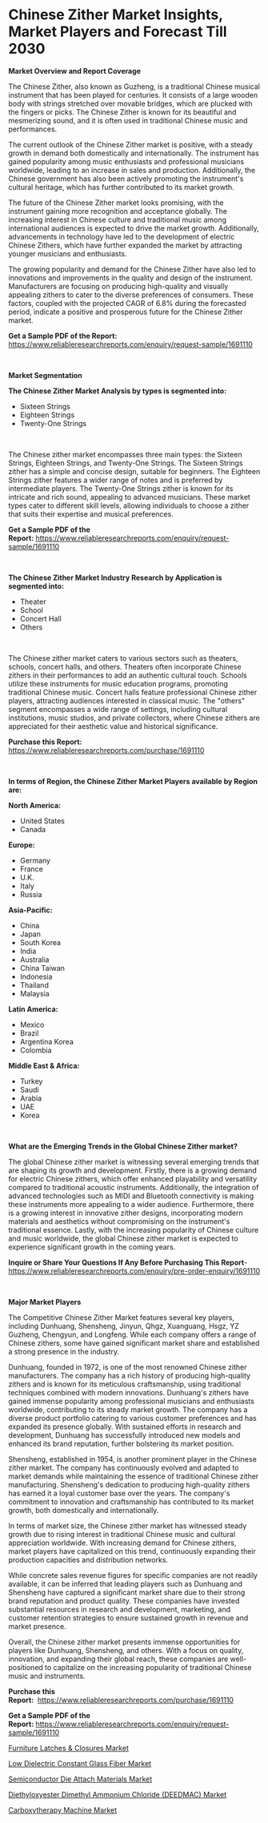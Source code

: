 <p><h1>Chinese Zither Market Insights, Market Players and Forecast Till 2030</h1></p><p><strong>Market Overview and Report Coverage</strong></p>
<p><p>The Chinese Zither, also known as Guzheng, is a traditional Chinese musical instrument that has been played for centuries. It consists of a large wooden body with strings stretched over movable bridges, which are plucked with the fingers or picks. The Chinese Zither is known for its beautiful and mesmerizing sound, and it is often used in traditional Chinese music and performances.</p><p>The current outlook of the Chinese Zither market is positive, with a steady growth in demand both domestically and internationally. The instrument has gained popularity among music enthusiasts and professional musicians worldwide, leading to an increase in sales and production. Additionally, the Chinese government has also been actively promoting the instrument's cultural heritage, which has further contributed to its market growth.</p><p>The future of the Chinese Zither market looks promising, with the instrument gaining more recognition and acceptance globally. The increasing interest in Chinese culture and traditional music among international audiences is expected to drive the market growth. Additionally, advancements in technology have led to the development of electric Chinese Zithers, which have further expanded the market by attracting younger musicians and enthusiasts.</p><p>The growing popularity and demand for the Chinese Zither have also led to innovations and improvements in the quality and design of the instrument. Manufacturers are focusing on producing high-quality and visually appealing zithers to cater to the diverse preferences of consumers. These factors, coupled with the projected CAGR of 6.8% during the forecasted period, indicate a positive and prosperous future for the Chinese Zither market.</p></p>
<p><strong>Get a Sample PDF of the Report:</strong> <a href="https://www.reliableresearchreports.com/enquiry/request-sample/1691110">https://www.reliableresearchreports.com/enquiry/request-sample/1691110</a></p>
<p>&nbsp;</p>
<p><strong>Market Segmentation</strong></p>
<p><strong>The Chinese Zither Market Analysis by types is segmented into:</strong></p>
<p><ul><li>Sixteen Strings</li><li>Eighteen Strings</li><li>Twenty-One Strings</li></ul></p>
<p>&nbsp;</p>
<p><p>The Chinese zither market encompasses three main types: the Sixteen Strings, Eighteen Strings, and Twenty-One Strings. The Sixteen Strings zither has a simple and concise design, suitable for beginners. The Eighteen Strings zither features a wider range of notes and is preferred by intermediate players. The Twenty-One Strings zither is known for its intricate and rich sound, appealing to advanced musicians. These market types cater to different skill levels, allowing individuals to choose a zither that suits their expertise and musical preferences.</p></p>
<p><strong>Get a Sample PDF of the Report:</strong>&nbsp;<a href="https://www.reliableresearchreports.com/enquiry/request-sample/1691110">https://www.reliableresearchreports.com/enquiry/request-sample/1691110</a></p>
<p>&nbsp;</p>
<p><strong>The Chinese Zither Market Industry Research by Application is segmented into:</strong></p>
<p><ul><li>Theater</li><li>School</li><li>Concert Hall</li><li>Others</li></ul></p>
<p>&nbsp;</p>
<p><p>The Chinese zither market caters to various sectors such as theaters, schools, concert halls, and others. Theaters often incorporate Chinese zithers in their performances to add an authentic cultural touch. Schools utilize these instruments for music education programs, promoting traditional Chinese music. Concert halls feature professional Chinese zither players, attracting audiences interested in classical music. The "others" segment encompasses a wide range of settings, including cultural institutions, music studios, and private collectors, where Chinese zithers are appreciated for their aesthetic value and historical significance.</p></p>
<p><strong>Purchase this Report:</strong>&nbsp; <a href="https://www.reliableresearchreports.com/purchase/1691110">https://www.reliableresearchreports.com/purchase/1691110</a></p>
<p>&nbsp;</p>
<p><strong>In terms of Region, the Chinese Zither Market Players available by Region are:</strong></p>
<p>
    <p> <strong> North America: </strong>
        <ul>
            <li>United States</li>
            <li>Canada</li>
        </ul>
        </p> 
    <p> <strong> Europe: </strong>
        <ul>
            <li>Germany</li>
            <li>France</li>
            <li>U.K.</li>
            <li>Italy</li>
            <li>Russia</li>
        </ul>
        </p> 
    <p> <strong> Asia-Pacific: </strong>
        <ul>
            <li>China</li>
            <li>Japan</li>
            <li>South Korea</li>
            <li>India</li>
            <li>Australia</li>
            <li>China Taiwan</li>
            <li>Indonesia</li>
            <li>Thailand</li>
            <li>Malaysia</li>
        </ul>
        </p> 
    <p> <strong> Latin America: </strong>
        <ul>
            <li>Mexico</li>
            <li>Brazil</li>
            <li>Argentina Korea</li>
            <li>Colombia</li>
        </ul>
        </p> 
    <p> <strong> Middle East & Africa: </strong>
        <ul>
            <li>Turkey</li>
            <li>Saudi</li>
            <li>Arabia</li>
            <li>UAE</li>
            <li>Korea</li>
        </ul>
    </p>
    </p>
<p>&nbsp;</p>
<p><strong>What are the Emerging Trends in the Global Chinese Zither market?</strong></p>
<p><p>The global Chinese zither market is witnessing several emerging trends that are shaping its growth and development. Firstly, there is a growing demand for electric Chinese zithers, which offer enhanced playability and versatility compared to traditional acoustic instruments. Additionally, the integration of advanced technologies such as MIDI and Bluetooth connectivity is making these instruments more appealing to a wider audience. Furthermore, there is a growing interest in innovative zither designs, incorporating modern materials and aesthetics without compromising on the instrument's traditional essence. Lastly, with the increasing popularity of Chinese culture and music worldwide, the global Chinese zither market is expected to experience significant growth in the coming years.</p></p>
<p><strong>Inquire or Share Your Questions If Any Before Purchasing This Report</strong>- <a href="https://www.reliableresearchreports.com/enquiry/pre-order-enquiry/1691110">https://www.reliableresearchreports.com/enquiry/pre-order-enquiry/1691110</a></p>
<p>&nbsp;</p>
<p><strong>Major Market Players</strong></p>
<p><p>The Competitive Chinese Zither Market features several key players, including Dunhuang, Shensheng, Jinyun, Qhgz, Xuanguang, Hsgz, YZ Guzheng, Chengyun, and Longfeng. While each company offers a range of Chinese zithers, some have gained significant market share and established a strong presence in the industry.</p><p>Dunhuang, founded in 1972, is one of the most renowned Chinese zither manufacturers. The company has a rich history of producing high-quality zithers and is known for its meticulous craftsmanship, using traditional techniques combined with modern innovations. Dunhuang's zithers have gained immense popularity among professional musicians and enthusiasts worldwide, contributing to its steady market growth. The company has a diverse product portfolio catering to various customer preferences and has expanded its presence globally. With sustained efforts in research and development, Dunhuang has successfully introduced new models and enhanced its brand reputation, further bolstering its market position.</p><p>Shensheng, established in 1954, is another prominent player in the Chinese zither market. The company has continuously evolved and adapted to market demands while maintaining the essence of traditional Chinese zither manufacturing. Shensheng's dedication to producing high-quality zithers has earned it a loyal customer base over the years. The company's commitment to innovation and craftsmanship has contributed to its market growth, both domestically and internationally.</p><p>In terms of market size, the Chinese zither market has witnessed steady growth due to rising interest in traditional Chinese music and cultural appreciation worldwide. With increasing demand for Chinese zithers, market players have capitalized on this trend, continuously expanding their production capacities and distribution networks.</p><p>While concrete sales revenue figures for specific companies are not readily available, it can be inferred that leading players such as Dunhuang and Shensheng have captured a significant market share due to their strong brand reputation and product quality. These companies have invested substantial resources in research and development, marketing, and customer retention strategies to ensure sustained growth in revenue and market presence.</p><p>Overall, the Chinese zither market presents immense opportunities for players like Dunhuang, Shensheng, and others. With a focus on quality, innovation, and expanding their global reach, these companies are well-positioned to capitalize on the increasing popularity of traditional Chinese music and instruments.</p></p>
<p><strong>Purchase this Report:</strong>&nbsp;&nbsp;<a href="https://www.reliableresearchreports.com/purchase/1691110">https://www.reliableresearchreports.com/purchase/1691110</a></p>
<p></p>
<p><strong>Get a Sample PDF of the Report:</strong>&nbsp;<a href="https://www.reliableresearchreports.com/enquiry/request-sample/1691110">https://www.reliableresearchreports.com/enquiry/request-sample/1691110</a></p>
<p><p><a href="https://github.com/abdelrhmankishk22/Market-Research-Report-List-1/blob/main/furniture-latches-closures-market.md">Furniture Latches & Closures Market</a></p><p><a href="https://www.linkedin.com/pulse/low-dielectric-constant-glass-fiber-market-research-report-n8ooc/">Low Dielectric Constant Glass Fiber Market</a></p><p><a href="https://www.linkedin.com/pulse/semiconductor-die-attach-materials-market-size-share-8f9de/">Semiconductor Die Attach Materials Market</a></p><p><a href="https://medium.com/@azadyoi012547/decoding-diethyloxyester-dimethyl-ammonium-chloride-deedmac-market-metrics-market-share-trends-24183bc2469a">Diethyloxyester Dimethyl Ammonium Chloride (DEEDMAC) Market</a></p><p><a href="https://github.com/mahnoor2003/Market-Research-Report-List-1/blob/main/carboxytherapy-machine-market.md">Carboxytherapy Machine Market</a></p></p>